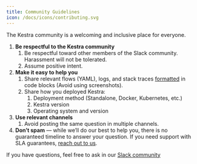 ```yaml
---
title: Community Guidelines
icon: /docs/icons/contributing.svg
---
```


The Kestra community is a welcoming and inclusive place for everyone.

1. **Be respectful to the Kestra community**
    1. Be respectful toward other members of the Slack community. Harassment will not be tolerated.
    2. Assume positive intent.
2. **Make it easy to help you**
    1. Share relevant flows (YAML), logs, and stack traces [formatted](https://slack.com/intl/en-gb/help/articles/202288908-Format-your-messages) in code blocks (Avoid using screenshots).
    2. Share how you deployed Kestra:
        1. Deployment method (Standalone, Docker, Kubernetes, etc.)
        2. Kestra version
        3. Operating system and version
3. **Use relevant channels**
    1. Avoid posting the same question in multiple channels.
4. **Don’t spam** — while we’ll do our best to help you, there is no guaranteed timeline to answer your question. If you need support with SLA guarantees, [reach out to us](/demo).

If you have questions, feel free to ask in our [Slack community](/slack)

